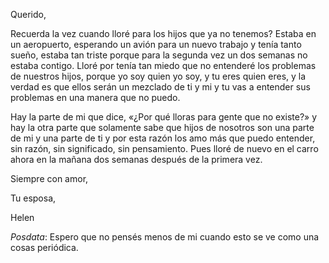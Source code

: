 Querido,

Recuerda la vez cuando lloré para los hijos que ya no tenemos? Estaba en un aeropuerto, esperando un avión para un nuevo trabajo  y tenía tanto sueño, estaba tan triste porque para la segunda vez un dos semanas no estaba contigo. Lloré por tenía tan miedo que no entenderé los problemas de nuestros hijos, porque yo soy quien yo soy, y tu eres quien eres, y la verdad es que ellos serán un mezclado de ti y mi y tu vas a entender sus problemas en una manera que no puedo.

Hay la parte de mi que dice, «¿Por qué lloras para gente que no existe?» y hay la otra parte que solamente sabe que  hijos de nosotros son una parte de mi y una parte de ti y por esta razón los amo más que puedo entender, sin razón, sin significado, sin pensamiento. Pues lloré de nuevo en el carro ahora en la mañana dos semanas después de la primera vez.

Siempre con amor,

Tu esposa,

Helen

_Posdata_: Espero que no pensés menos de mi cuando esto se ve como una cosas periódica.
